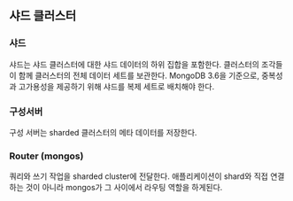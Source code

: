 ## 샤드 클러스터
### 샤드
샤드는 샤드 클러스터에 대한 샤드 데이터의 하위 집합을 포함한다. 클러스터의 조각들이 함께 클러스터의 전체 데이터 세트를 보관한다. 
MongoDB 3.6을 기준으로, 중복성과 고가용성을 제공하기 위해 샤드를 복제 세트로 배치해야 한다.
### 구성서버 
구성 서버는 sharded 클러스터의 메타 데이터를 저장한다.
### Router (mongos)
쿼리와 쓰기 작업을 sharded cluster에 전달한다. 애플리케이션이 shard와 직접 연결하는 것이 아니라 mongos가 그 사이에서 라우팅 역할을 하게된다. 

